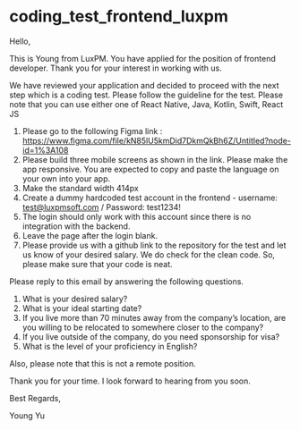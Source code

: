 # coding_test_frontend_luxpm

Hello,

This is Young from LuxPM. You have applied for the position of frontend developer. Thank you for your interest in working with us.

We have reviewed your application and decided to proceed with the next step which is a coding test. Please follow the guideline for the test. 
Please note that you can use either one of React Native, Java, Kotlin, Swift, React JS

1. Please go to the following Figma link : https://www.figma.com/file/kN85lU5kmDid7DkmQkBh6Z/Untitled?node-id=1%3A108
2. Please build three mobile screens as shown in the link. Please make the app responsive. You are expected to copy and paste the language on your own into your app.
3. Make the standard width 414px
4. Create a dummy hardcoded test account in the frontend - username: test@luxpmsoft.com / Password: test1234!
5. The login should only work with this account since there is no integration with the backend.
6. Leave the page after the login blank.
7. Please provide us with a github link to the repository for the test and let us know of your desired salary. 
We do check for the clean code. So, please make sure that your code is neat.


Please reply to this email by answering the following questions.
1. What is your desired salary?
2. What is your ideal starting date?
3. If you live more than 70 minutes away from the company’s location, are you willing to be relocated to somewhere closer to the company?
4. If you live outside of the company, do you need sponsorship for visa?
5. What is the level of your proficiency in English?

Also, please note that this is not a remote position.

Thank you for your time. I look forward to hearing from you soon.

Best Regards,

Young Yu
